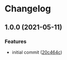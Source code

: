 # Changelog

## 1.0.0 (2021-05-11)


### Features

* initial commit ([20c464c](https://www.github.com/jef/conventional-commits-release-action/commit/20c464c0e0d39455e7ef35336aa695b1b870ddda))
